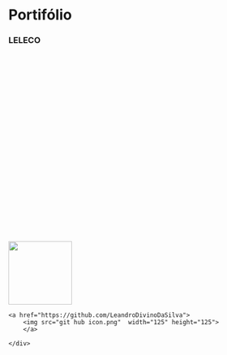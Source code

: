 <!DOCTYPE html>
<html lang="pt-br">
<head>
    <link rel="stylesheet" href="titulo.css">
    <meta charset="UTF-8">
    <meta name="viewport" content="width=device-width, initial-scale=1.0">
    <title>teste leleco safadin</title>
</head>
<body class="body">

<h1 class="titulo">Portifólio</h1>
<h3 class="subtitulo">LELECO</h3>




<br><br><br><br><br><br><br><br><br><br><br><br><br><br><br><br><br><br><br><br><br>
<div class="simbolos">
<a href="https://www.instagram.com/leleco.ogs2/">
    <img src="icon-removebg-preview.png"  width="125" height="125">
    </a>


    <a href="https://github.com/LeandroDivinoDaSilva">
        <img src="git hub icon.png"  width="125" height="125">
        </a>
    
    </div>   

</body>
</html>

